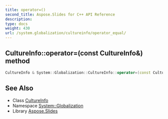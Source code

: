 ```yaml
---
title: operator=()
second_title: Aspose.Slides for C++ API Reference
description: 
type: docs
weight: 430
url: /system.globalization/cultureinfo/operator_equal/
---
```

## CultureInfo::operator=(const CultureInfo\&) method




```cpp
CultureInfo & System::Globalization::CultureInfo::operator=(const CultureInfo &)=delete
```

## See Also

* Class [CultureInfo](../)
* Namespace [System::Globalization](../../)
* Library [Aspose.Slides](../../../)